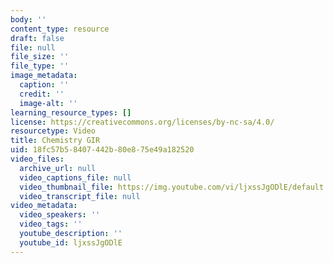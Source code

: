 ```yaml
---
body: ''
content_type: resource
draft: false
file: null
file_size: ''
file_type: ''
image_metadata:
  caption: ''
  credit: ''
  image-alt: ''
learning_resource_types: []
license: https://creativecommons.org/licenses/by-nc-sa/4.0/
resourcetype: Video
title: Chemistry GIR
uid: 18fc57b5-8407-442b-80e8-75e49a182520
video_files:
  archive_url: null
  video_captions_file: null
  video_thumbnail_file: https://img.youtube.com/vi/ljxssJgODlE/default.jpg
  video_transcript_file: null
video_metadata:
  video_speakers: ''
  video_tags: ''
  youtube_description: ''
  youtube_id: ljxssJgODlE
---
```

